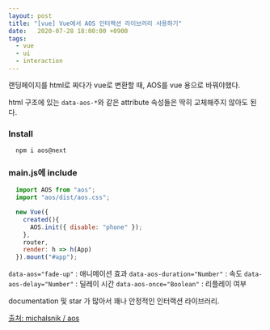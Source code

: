 ```yaml
---
layout: post
title: "[vue] Vue에서 AOS 인터랙션 라이브러리 사용하기"
date:   2020-07-28 18:00:00 +0900
tags:
  - vue
  - ui
  - interaction
---
```


랜딩페이지를 html로 짜다가 vue로 변환할 때, AOS를 vue 용으로 바꿔야했다.

html 구조에 있는 `data-aos-*`와 같은 attribute 속성들은 딱히 교체해주지 않아도 된다.

### Install
```javascript
  npm i aos@next
```

### main.js에 include
```javascript
  import AOS from "aos";
  import "aos/dist/aos.css";

  new Vue({
    created(){
      AOS.init({ disable: "phone" });
    },
    router,
    render: h => h(App)
  }).mount("#app");
```

`data-aos="fade-up"` : 애니메이션 효과
`data-aos-duration="Number"` : 속도
`data-aos-delay="Number"` : 딜레이 시간
`data-aos-once="Boolean"` : 리플레이 여부

documentation 및 star 가 많아서 꽤나 안정적인 인터랙션 라이브러리.

[출처: michalsnik / aos](https://github.com/michalsnik/aos)